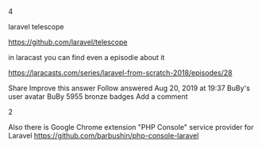 4


laravel telescope

https://github.com/laravel/telescope

in laracast you can find even a episodie about it

https://laracasts.com/series/laravel-from-scratch-2018/episodes/28

Share
Improve this answer
Follow
answered Aug 20, 2019 at 19:37
BuBy's user avatar
BuBy
5955 bronze badges
Add a comment

2


Also there is Google Chrome extension "PHP Console" service provider for Laravel https://github.com/barbushin/php-console-laravel